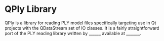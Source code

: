 # QPly Library
QPly is a library for reading PLY model files specifically targeting use in Qt projects with the QDataStream set of IO classes. It is
a fairly straightforward port of the PLY reading library written by ______ available at _______.
